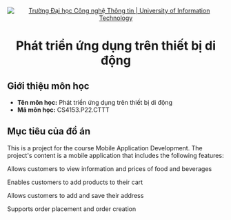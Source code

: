 <!-- Banner -->
<p align="center">
  <a href="https://www.uit.edu.vn/" title="Trường Đại học Công nghệ Thông tin" style="border: none;">
    <img src="https://i.imgur.com/WmMnSRt.png" alt="Trường Đại học Công nghệ Thông tin | University of Information Technology">
  </a>
</p>

<h1 align="center"><b>Phát triển ứng dụng trên thiết bị di động</b></h>

## Giới thiệu môn học
- **Tên môn học:** Phát triển ứng dụng trên thiết bị di động
- **Mã môn học:** CS4153.P22.CTTT

<!-- ABOUT THE PROJECT -->

## Mục tiêu của đồ án

This is a project for the course Mobile Application Development.
The project's content is a mobile application that includes the following features:

Allows customers to view information and prices of food and beverages

Enables customers to add products to their cart

Allows customers to add and save their address

Supports order placement and order creation





